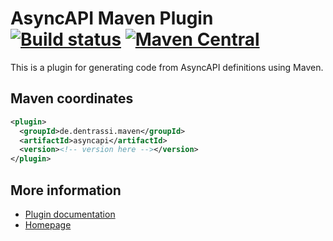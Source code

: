 # AsyncAPI Maven Plugin [![Build status](https://api.travis-ci.org/ctron/asyncapi-maven.svg)](https://travis-ci.org/ctron/asyncapi-maven) [![Maven Central](https://img.shields.io/maven-central/v/de.dentrassi.maven/asyncapi.svg "Maven Central Status")](https://search.maven.org/#search%7Cgav%7C1%7Cg%3A%22de.dentrassi.maven%22%20AND%20a%3A%22asyncapi%22)

This is a plugin for generating code from AsyncAPI definitions using Maven.

## Maven coordinates

```xml
<plugin>
  <groupId>de.dentrassi.maven</groupId>
  <artifactId>asyncapi</artifactId>
  <version><!-- version here --></version>
</plugin>
```

## More information

* [Plugin documentation](https://ctron.github.io/asyncapi-maven)
* [Homepage](https://dentrassi.de/asyncapi) 

